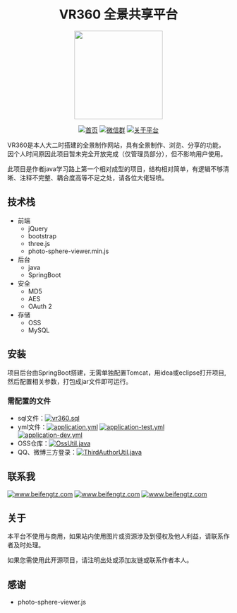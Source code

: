 <h1 align="center">VR360 全景共享平台</h1>
<p align="center">
<a href="https://github.com/tzfun/vr360-panorama-web" target="_blank">
	<img src="https://vr360-beifengtz.oss-cn-beijing.aliyuncs.com/vrphoto/vr360.png" width="200"/>
</a>
</p>

<p align="center">
  <a href="http://vr.beifengtz.com/"><img src="https://img.shields.io/badge/view-预览效果-brightgreen.svg" alt="首页"></a>
  <a href="#联系我"><img src="https://img.shields.io/badge/contact-联系作者-blue.svg" alt="微信群"></a>
  <a href="#关于"><img src="https://img.shields.io/badge/about-关于平台-critical.svg" alt="关于平台"></a>

VR360是本人大二时搭建的全景制作网站，具有全景制作、浏览、分享的功能，因个人时间原因此项目暂未完全开放完成（仅管理员部分），但不影响用户使用。

此项目是作者java学习路上第一个相对成型的项目，结构相对简单，有逻辑不够清晰、注释不完整、耦合度高等不足之处，请各位大佬轻喷。
</p>

## 技术栈
* 前端
    * jQuery
    * bootstrap
    * three.js
    * photo-sphere-viewer.min.js
* 后台
    * java
    * SpringBoot
* 安全
    * MD5
    * AES
    * OAuth 2
* 存储
    * OSS
    * MySQL

## 安装
项目后台由SpringBoot搭建，无需单独配置Tomcat，用idea或eclipse打开项目,然后配置相关参数，打包成jar文件即可运行。
### 需配置的文件
- sql文件：<a href="https://github.com/tzfun/vr360-panorama-web/blob/master/sql/vr360.sql"><img src="https://img.shields.io/badge/vr360.sql-数据库文件-blue.svg" alt="vr360.sql"></a> 
- yml文件：<a href="https://github.com/tzfun/vr360-panorama-web/tree/master/src/main/resources/application.yml"><img src="https://img.shields.io/badge/application.yml-运行环境配置-yellow.svg" alt="application.yml"></a> <a href="https://github.com/tzfun/vr360-panorama-web/tree/master/src/main/resources/application-test.yml"><img src="https://img.shields.io/badge/application--test.yml-测试环境配置-pink.svg" alt="application-test.yml"></a> <a href="https://github.com/tzfun/vr360-panorama-web/tree/master/src/main/resources/application-dev.yml"><img src="https://img.shields.io/badge/application--dev.yml-生产环境配置-blue.svg" alt="application-dev.yml"></a>
- OSS仓库：<a href="https://github.com/tzfun/vr360-panorama-web/blob/master/src/main/java/com/beifengtz/vr360/util/OssUtil.java"><img src="https://img.shields.io/badge/OssUtil.java-OSS工具类-red.svg" alt="OssUtil.java"></a> 
- QQ、微博三方登录：<a href="https://github.com/tzfun/vr360-panorama-web/blob/master/src/main/java/com/beifengtz/vr360/util/ThirdAuthorUtil.java"><img src="https://img.shields.io/badge/ThirdAuthorUtil.java-三方登录工具类-purple.svg" alt="ThirdAuthorUtil.java"></a> 

## 联系我
 <a href="http://www.beifengtz.com"><img src="https://img.shields.io/badge/个人网站-www.beifengtz.com-olive--green.svg" alt="www.beifengtz.com"></a> 
 <a href="#"><img src="https://img.shields.io/badge/QQ-联系我-red.svg" alt="www.beifengtz.com"></a>
 <a href="https://vr.beifengtz.com/p/mywechat.html"><img src="https://img.shields.io/badge/微信-beifengtz-blue.svg" alt="www.beifengtz.com"></a>

## 关于
本平台不使用与商用，如果站内使用图片或资源涉及到侵权及他人利益，请联系作者及时处理。

如果您需使用此开源项目，请注明出处或添加友链或联系作者本人。

## 感谢
- photo-sphere-viewer.js
